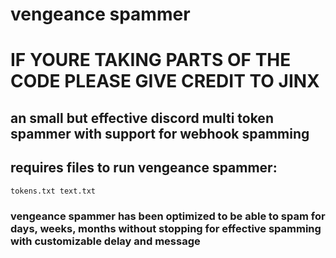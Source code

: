 # vengeance spammer
# IF YOURE TAKING PARTS OF THE CODE PLEASE GIVE CREDIT TO JINX
## an small but effective discord multi token spammer with support for webhook spamming
## requires files to run vengeance spammer:
```
tokens.txt text.txt
```
### vengeance spammer has been optimized to be able to spam for days, weeks, months without stopping for effective spamming with customizable delay and message
